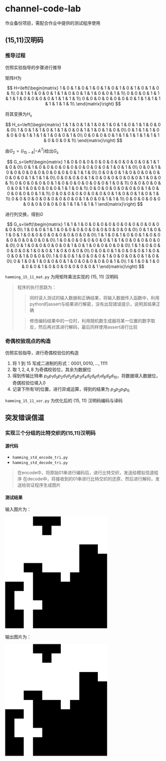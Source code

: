 # channel-code-lab

作业备份项目，需配合作业中提供的测试程序使用

## (15,11)汉明码

### 推导过程

仿照实验指导的步骤进行推导

矩阵$H$为

$$
H=\left(\begin{matrix}
    1 & 0 & 1 & 0 & 1 & 0 & 1 & 0 & 1 & 0 & 1 & 0 & 1 & 0 & 1\\
    0 & 1 & 1 & 0 & 0 & 1 & 1 & 0 & 0 & 1 & 1 & 0 & 0 & 1 & 1\\
    0 & 0 & 0 & 1 & 1 & 1 & 1 & 0 & 0 & 0 & 0 & 1 & 1 & 1 & 1\\
    0 & 0 & 0 & 0 & 0 & 0 & 0 & 1 & 1 & 1 & 1 & 1 & 1 & 1 & 1\\
\end{matrix}\right)
$$

将其变换为$H_s$

$$
H_s=\left(\begin{matrix}
    1 & 1 & 0 & 1 & 1 & 0 & 1 & 0 & 1 & 0 & 1 & 1 & 0 & 0 & 0\\
    1 & 0 & 1 & 1 & 0 & 1 & 1 & 0 & 0 & 1 & 1 & 0 & 1 & 0 & 0\\
    0 & 1 & 1 & 1 & 0 & 0 & 0 & 1 & 1 & 1 & 1 & 0 & 0 & 1 & 0\\
    0 & 0 & 0 & 0 & 1 & 1 & 1 & 1 & 1 & 1 & 1 & 0 & 0 & 0 & 1\\
\end{matrix}\right)
$$

由$G_2=(I_{15-4}|-A^T)$给出$G_s$

$$
G_s=\left(\begin{matrix}
    1 & 0 & 0 & 0 & 0 & 0 & 0 & 0 & 0 & 0 & 0 & 1 & 1 & 0 & 0\\
    0 & 1 & 0 & 0 & 0 & 0 & 0 & 0 & 0 & 0 & 0 & 1 & 0 & 1 & 0\\
    0 & 0 & 1 & 0 & 0 & 0 & 0 & 0 & 0 & 0 & 0 & 0 & 1 & 1 & 0\\
    0 & 0 & 0 & 1 & 0 & 0 & 0 & 0 & 0 & 0 & 0 & 1 & 1 & 1 & 0\\
    0 & 0 & 0 & 0 & 1 & 0 & 0 & 0 & 0 & 0 & 0 & 1 & 0 & 0 & 1\\
    0 & 0 & 0 & 0 & 0 & 1 & 0 & 0 & 0 & 0 & 0 & 0 & 1 & 0 & 1\\
    0 & 0 & 0 & 0 & 0 & 0 & 1 & 0 & 0 & 0 & 0 & 1 & 1 & 0 & 1\\
    0 & 0 & 0 & 0 & 0 & 0 & 0 & 1 & 0 & 0 & 0 & 0 & 0 & 1 & 1\\
    0 & 0 & 0 & 0 & 0 & 0 & 0 & 0 & 1 & 0 & 0 & 1 & 0 & 1 & 1\\
    0 & 0 & 0 & 0 & 0 & 0 & 0 & 0 & 0 & 1 & 0 & 0 & 1 & 1 & 1\\
    0 & 0 & 0 & 0 & 0 & 0 & 0 & 0 & 0 & 0 & 1 & 1 & 1 & 1 & 1
\end{matrix}\right)
$$

进行列交换，得到$G$

$$
G_s=\left(\begin{matrix}
    1 & 1 & 1 & 0 & 0 & 0 & 0 & 0 & 0 & 0 & 0 & 0 & 0 & 0 & 0\\
    1 & 0 & 0 & 1 & 1 & 0 & 0 & 0 & 0 & 0 & 0 & 0 & 0 & 0 & 0\\
    0 & 1 & 0 & 1 & 0 & 1 & 0 & 0 & 0 & 0 & 0 & 0 & 0 & 0 & 0\\
    1 & 1 & 0 & 1 & 0 & 0 & 1 & 0 & 0 & 0 & 0 & 0 & 0 & 0 & 0\\
    1 & 0 & 0 & 0 & 0 & 0 & 0 & 1 & 1 & 0 & 0 & 0 & 0 & 0 & 0\\
    0 & 1 & 0 & 0 & 0 & 0 & 0 & 1 & 0 & 1 & 0 & 0 & 0 & 0 & 0\\
    1 & 1 & 0 & 0 & 0 & 0 & 0 & 1 & 0 & 0 & 1 & 0 & 0 & 0 & 0\\
    0 & 0 & 0 & 1 & 0 & 0 & 0 & 1 & 0 & 0 & 0 & 1 & 0 & 0 & 0\\
    1 & 0 & 0 & 1 & 0 & 0 & 0 & 1 & 0 & 0 & 0 & 0 & 1 & 0 & 0\\
    0 & 1 & 0 & 1 & 0 & 0 & 0 & 1 & 0 & 0 & 0 & 0 & 0 & 1 & 0\\
    1 & 1 & 0 & 1 & 0 & 0 & 0 & 1 & 0 & 0 & 0 & 0 & 0 & 0 & 1
\end{matrix}\right)
$$

`hamming_15_11_mat.py` 为用矩阵乘法实现的 (15, 11) 汉明码

> 程序的执行思路为：
>
> > 同时读入测试的输入数据和正确结果，将输入数据传入函数中，利用python的assert与结果进行解密，没有出现错误提示，说明其结果正确
>
> > 修改编码结果中的一位时，利用随机数生成器将某一位置的数字取反，然后再对其进行解码，最后同样使用assert进行比较

### 奇偶校验观点的构造

仿照实验指导，进行奇偶校验位的构造

1. 将 $1$ 到 $15$ 写成二进制的形式：$0001,0010,\ldots,1111$
2. 取 $1, 2, 4, 8$ 为奇偶校验位，其余为数据位
3. 得到传输比特串 $p_0p_1d_0p_2d_1d_2d_3p_3d_4d_5d_6d_7d_8d_9d_10$，将数据填入数据位，奇偶校验位填入0
4. 记录下所有1的位置，进行异或运算，得到的结果为 $p_3p_2p_1p_0$

`hamming_15_11_xor.py` 为优化后的 (15, 11) 汉明码编码与译码

## 突发错误信道

### 实现三个分组的比特交织的(15,11)汉明码

#### 源代码

- `hamming_std_encode_tri.py`
- `hamming_std_decode_tri.py`

> 在encode中，将原始01串进行编码后，进行比特交织，发送给模拟信道程序
> 在decode中，将接收到的01串进行比特交织的还原，然后进行解码，发送给验证程序生成图片

#### 测试结果

输入图片为：

![](./img/data.png)

输出图片为：

![](./img/result.png)